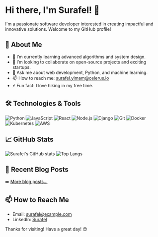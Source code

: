 # Hi there, I'm Surafel! 👋

I'm a passionate software developer interested in creating impactful and innovative solutions. Welcome to my GitHub profile!

## 🚀 About Me

- 🌱 I’m currently learning advanced algorithms and system design.
- 👯 I’m looking to collaborate on open-source projects and exciting startups.
- 💬 Ask me about web development, Python, and machine learning.
- 📫 How to reach me: surafel.yimam@celerus.io
- ⚡ Fun fact: I love hiking in my free time.

## 🛠️ Technologies & Tools

![Python](https://img.shields.io/badge/-Python-333333?style=flat&logo=python)
![JavaScript](https://img.shields.io/badge/-JavaScript-333333?style=flat&logo=javascript)
![React](https://img.shields.io/badge/-React-333333?style=flat&logo=react)
![Node.js](https://img.shields.io/badge/-Node.js-333333?style=flat&logo=node.js)
![Django](https://img.shields.io/badge/-Django-333333?style=flat&logo=django)
![Git](https://img.shields.io/badge/-Git-333333?style=flat&logo=git)
![Docker](https://img.shields.io/badge/-Docker-333333?style=flat&logo=docker)
![Kubernetes](https://img.shields.io/badge/-Kubernetes-333333?style=flat&logo=kubernetes)
![AWS](https://img.shields.io/badge/-AWS-333333?style=flat&logo=amazon-aws)

## 📈 GitHub Stats

![Surafel's GitHub stats](https://github-readme-stats.vercel.app/api?username=surafelx&show_icons=true&theme=radical)
![Top Langs](https://github-readme-stats.vercel.app/api/top-langs/?username=surafelx&layout=compact&theme=radical)



## 📝 Recent Blog Posts

<!-- BLOG-POST-LIST:START -->
<!-- BLOG-POST-LIST:END -->

➡️ [More blog posts...](https://surafel.work)

## 📫 How to Reach Me

- Email: surafel@example.com
- LinkedIn: [Surafel](https://www.linkedin.com/in/surafel-y-kebede)


Thanks for visiting! Have a great day! 😊
